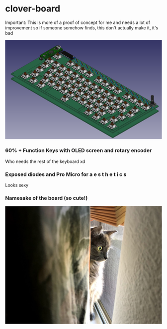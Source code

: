 # clover-board
Important: This is more of a proof of concept for me and needs a lot of improvement so if someone somehow finds, this don't actually make it, it's bad

![FreeCAD Screenshot of clover_board made with KiCadStepUp Addon](https://github.com/b-gong/clover-board/blob/main/clover_board.png?raw=true)

### 60% + Function Keys with OLED screen and rotary encoder
Who needs the rest of the keyboard xd

### Exposed diodes and Pro Micro for a e s t h e t i c s
Looks sexy

### Namesake of the board (so cute!)
![Picture of Clover the cat](https://github.com/b-gong/clover-board/blob/main/clover.jpg?raw=true)
